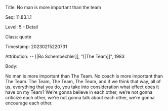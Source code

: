 Title:  No man is more important than the team

Seq:    11.83.1.1

Level:  5 - Detail

Class:  quote

Timestamp: 20230215220731

Attribution: -- [[Bo Schembechler]], "[[The Team]]", 1983

Body:

No man is more important than The Team. No coach is more important than The Team. The Team, The Team, The Team, and if we think that way, all of us, everything that you do, you take into consideration what effect does it have on my Team? We’re gonna believe in each other, we’re not gonna criticize each other, we’re not gonna talk about each other, we’re gonna encourage each other.

